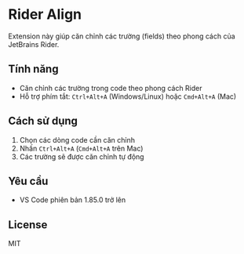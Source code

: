 # Rider Align

Extension này giúp căn chỉnh các trường (fields) theo phong cách của JetBrains Rider.

## Tính năng

- Căn chỉnh các trường trong code theo phong cách Rider
- Hỗ trợ phím tắt: `Ctrl+Alt+A` (Windows/Linux) hoặc `Cmd+Alt+A` (Mac)

## Cách sử dụng

1. Chọn các dòng code cần căn chỉnh
2. Nhấn `Ctrl+Alt+A` (`Cmd+Alt+A` trên Mac)
3. Các trường sẽ được căn chỉnh tự động

## Yêu cầu

- VS Code phiên bản 1.85.0 trở lên

## License

MIT
